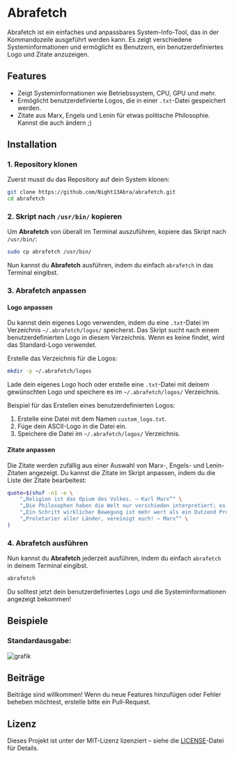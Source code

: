 # Abrafetch

Abrafetch ist ein einfaches und anpassbares System-Info-Tool, das in der Kommandozeile ausgeführt werden kann. Es zeigt verschiedene Systeminformationen und ermöglicht es Benutzern, ein benutzerdefiniertes Logo und Zitate anzuzeigen.

## Features
- Zeigt Systeminformationen wie Betriebssystem, CPU, GPU und mehr.
- Ermöglicht benutzerdefinierte Logos, die in einer `.txt`-Datei gespeichert werden.
- Zitate aus Marx, Engels und Lenin für etwas politische Philosophie. Kannst die auch ändern ;)

## Installation

### 1. Repository klonen

Zuerst musst du das Repository auf dein System klonen:

```bash
git clone https://github.com/Night13Abra/abrafetch.git
cd abrafetch
```

### 2. Skript nach `/usr/bin/` kopieren

Um **Abrafetch** von überall im Terminal auszuführen, kopiere das Skript nach `/usr/bin/`:

```bash
sudo cp abrafetch /usr/bin/
```

Nun kannst du **Abrafetch** ausführen, indem du einfach `abrafetch` in das Terminal eingibst.

### 3. Abrafetch anpassen

#### Logo anpassen

Du kannst dein eigenes Logo verwenden, indem du eine `.txt`-Datei im Verzeichnis `~/.abrafetch/logos/` speicherst. Das Skript sucht nach einem benutzerdefinierten Logo in diesem Verzeichnis. Wenn es keine findet, wird das Standard-Logo verwendet.

Erstelle das Verzeichnis für die Logos:

```bash
mkdir -p ~/.abrafetch/logos
```

Lade dein eigenes Logo hoch oder erstelle eine `.txt`-Datei mit deinem gewünschten Logo und speichere es im `~/.abrafetch/logos/` Verzeichnis.

Beispiel für das Erstellen eines benutzerdefinierten Logos:

1. Erstelle eine Datei mit dem Namen `custom_logo.txt`.
2. Füge dein ASCII-Logo in die Datei ein.
3. Speichere die Datei im `~/.abrafetch/logos/` Verzeichnis.

#### Zitate anpassen

Die Zitate werden zufällig aus einer Auswahl von Marx-, Engels- und Lenin-Zitaten angezeigt. Du kannst die Zitate im Skript anpassen, indem du die Liste der Zitate bearbeitest:

```bash
quote=$(shuf -n1 -e \
    "„Religion ist das Opium des Volkes. – Karl Marx“" \
    "„Die Philosophen haben die Welt nur verschieden interpretiert; es kommt aber darauf an, sie zu verändern. – Marx“" \
    "„Ein Schritt wirklicher Bewegung ist mehr wert als ein Dutzend Programme. – Marx“" \
    "„Proletarier aller Länder, vereinigt euch! – Marx“" \
)
```

### 4. Abrafetch ausführen

Nun kannst du **Abrafetch** jederzeit ausführen, indem du einfach `abrafetch` in deinem Terminal eingibst.

```bash
abrafetch
```

Du solltest jetzt dein benutzerdefiniertes Logo und die Systeminformationen angezeigt bekommen!

## Beispiele

### Standardausgabe:

![grafik](https://github.com/user-attachments/assets/ed86e06f-2ff9-4671-b7ad-02851be0a2d3)



## Beiträge

Beiträge sind willkommen! Wenn du neue Features hinzufügen oder Fehler beheben möchtest, erstelle bitte ein Pull-Request.

## Lizenz

Dieses Projekt ist unter der MIT-Lizenz lizenziert – siehe die [LICENSE](LICENSE)-Datei für Details.
